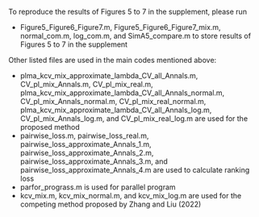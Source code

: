 To reproduce the results of Figures 5 to 7 in the supplement, please run

- Figure5_Figure6_Figure7.m, Figure5_Figure6_Figure7_mix.m, normal_com.m, log_com.m, and SimA5_compare.m to store results of Figures 5 to 7 in the supplement

Other listed files are used in the main codes mentioned above:

- plma_kcv_mix_approximate_lambda_CV_all_Annals.m, CV_pl_mix_Annals.m, CV_pl_mix_real.m, plma_kcv_mix_approximate_lambda_CV_all_Annals_normal.m, CV_pl_mix_Annals_normal.m, CV_pl_mix_real_normal.m, plma_kcv_mix_approximate_lambda_CV_all_Annals_log.m, CV_pl_mix_Annals_log.m, and CV_pl_mix_real_log.m are used for the proposed method
- pairwise_loss.m, pairwise_loss_real.m, pairwise_loss_approximate_Annals_1.m, pairwise_loss_approximate_Annals_2.m, pairwise_loss_approximate_Annals_3.m, and pairwise_loss_approximate_Annals_4.m are used to calculate ranking loss
- parfor_prograss.m is used for parallel program
- kcv_mix.m, kcv_mix_normal.m, and kcv_mix_log.m are used for the competing method proposed by Zhang and Liu (2022)
